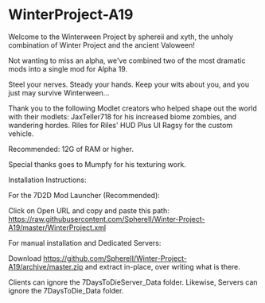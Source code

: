 # WinterProject-A19
Welcome to the Winterween Project by sphereii and xyth, the unholy combination of Winter Project and the ancient Valoween!

Not wanting to miss an alpha, we've combined two of the most dramatic mods into a single mod for Alpha 19.

Steel your nerves. Steady your hands. Keep your wits about you, and you just may survive Winterween...

Thank you to the following Modlet creators who helped shape out the world with their modlets:
	JaxTeller718 for his increased biome zombies, and wandering hordes.
	Riles for Riles' HUD Plus UI
	Ragsy for the custom vehicle.

Recommended: 12G of RAM or higher.

Special thanks goes to Mumpfy for his texturing work.



Installation Instructions:

For the 7D2D Mod Launcher (Recommended):

Click on Open URL and copy and paste this path: https://raw.githubusercontent.com/SphereII/Winter-Project-A19/master/WinterProject.xml
	

For manual installation and Dedicated Servers:

Download https://github.com/SphereII/Winter-Project-A19/archive/master.zip and extract in-place, over writing what is there.

Clients can ignore the 7DaysToDieServer_Data folder. Likewise, Servers can ignore the 7DaysToDie_Data folder.

